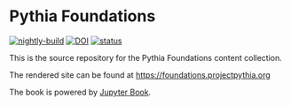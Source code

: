 # Pythia Foundations

[![nightly-build](https://github.com/ProjectPythia/pythia-foundations/actions/workflows/nightly-build.yaml/badge.svg)](https://github.com/ProjectPythia/pythia-foundations/actions/workflows/nightly-build.yaml)
[![DOI](https://zenodo.org/badge/338145160.svg)](https://zenodo.org/badge/latestdoi/338145160)
[![status](https://jose.theoj.org/papers/6ad4fe1df16342a33f750b43772c1b15/status.svg)](https://jose.theoj.org/papers/6ad4fe1df16342a33f750b43772c1b15)

This is the source repository for the Pythia Foundations content collection.

The rendered site can be found at https://foundations.projectpythia.org

The book is powered by [Jupyter Book](https://jupyterbook.org/intro.html).
